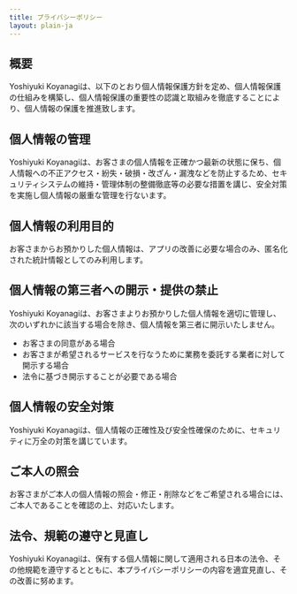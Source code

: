 ```yaml
---
title: プライバシーポリシー
layout: plain-ja
---
```

## 概要

Yoshiyuki Koyanagiは、以下のとおり個人情報保護方針を定め、個人情報保護の仕組みを構築し、個人情報保護の重要性の認識と取組みを徹底することにより、個人情報の保護を推進致します。

## 個人情報の管理

Yoshiyuki Koyanagiは、お客さまの個人情報を正確かつ最新の状態に保ち、個人情報への不正アクセス・紛失・破損・改ざん・漏洩などを防止するため、セキュリティシステムの維持・管理体制の整備徹底等の必要な措置を講じ、安全対策を実施し個人情報の厳重な管理を行ないます。

## 個人情報の利用目的

お客さまからお預かりした個人情報は、アプリの改善に必要な場合のみ、匿名化された統計情報としてのみ利用します。

## 個人情報の第三者への開示・提供の禁止

Yoshiyuki Koyanagiは、お客さまよりお預かりした個人情報を適切に管理し、次のいずれかに該当する場合を除き、個人情報を第三者に開示いたしません。

- お客さまの同意がある場合
- お客さまが希望されるサービスを行なうために業務を委託する業者に対して開示する場合
- 法令に基づき開示することが必要である場合

## 個人情報の安全対策

Yoshiyuki Koyanagiは、個人情報の正確性及び安全性確保のために、セキュリティに万全の対策を講じています。

## ご本人の照会

お客さまがご本人の個人情報の照会・修正・削除などをご希望される場合には、ご本人であることを確認の上、対応いたします。

## 法令、規範の遵守と見直し

Yoshiyuki Koyanagiは、保有する個人情報に関して適用される日本の法令、その他規範を遵守するとともに、本プライバシーポリシーの内容を適宜見直し、その改善に努めます。
